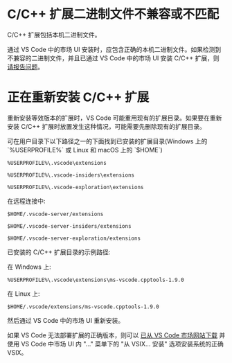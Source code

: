 <html><head></head><body><h1 data-loc-id="incompatible.extension.heading">C/C++ 扩展二进制文件不兼容或不匹配</h1>

<p data-loc-id="incompat.extension.text1">C/C++ 扩展包括本机二进制文件。</p>

<p data-loc-id="incompat.extension.text2">通过 VS Code 中的市场 UI 安装时，应包含正确的本机二进制文件。如果检测到不兼容的二进制文件，并且已通过 VS Code 中的市场 UI 安装 C/C++ 扩展，则 <a href="https://github.com/microsoft/vscode/issues/new?assignees=&amp;labels=&amp;template=bug_report.md" data-loc-id="bug.report.link.title">请报告问题</a>。</p>

<h1 data-loc-id="reinstalling.extension.heading">正在重新安装 C/C++ 扩展</h1>

<p data-loc-id="reinstall.extension.text1">重新安装等效版本的扩展时，VS Code 可能重用现有的扩展目录。如果要在重新安装 C/C++ 扩展时放置发生这种情况，可能需要先删除现有的扩展目录。</p>

<p data-loc-id="reinstall.extension.text2">可在用户目录下以下路径之一的下面找到已安装的扩展目录(Windows 上的 `%USERPROFILE%` 或 Linux 和 macOS 上的 `$HOME`)</p>

<pre><code class="lang-bash">%USERPROFILE%\.vscode\extensions</code></pre>
<pre><code class="lang-bash">%USERPROFILE%\.vscode-insiders\extensions</code></pre>
<pre><code class="lang-bash">%USERPROFILE%\.vscode-exploration\extensions</code></pre>

<p data-loc-id="reinstall.extension.text3">在远程连接中:</p>
<pre><code class="lang-bash">$HOME/.vscode-server/extensions</code></pre>
<pre><code class="lang-bash">$HOME/.vscode-server-insiders/extensions</code></pre>
<pre><code class="lang-bash">$HOME/.vscode-server-exploration/extensions</code></pre>

<p data-loc-id="reinstall.extension.text4">已安装的 C/C++ 扩展目录的示例路径:</p>

<p data-loc-id="reinstall.extension.text5">在 Windows 上:</p>
<pre><code class="lang-bash">%USERPROFILE%\.vscode\extensions\ms-vscode.cpptools-1.9.0</code></pre>

<p data-loc-id="reinstall.extension.text6">在 Linux 上:</p>
<pre><code class="lang-bash">$HOME/.vscode/extensions/ms-vscode.cpptools-1.9.0</code></pre>

<p data-loc-id="reinstall.extension.text7">然后通过 VS Code 中的市场 UI 重新安装。</p>

<p data-loc-id="reinstall.extension.text8">如果 VS Code 无法部署扩展的正确版本，则可以 <a href="https://marketplace.visualstudio.com/items?itemName=ms-vscode.cpptools" data-loc-id="download.vsix.link.title">已从 VS Code 市场网站下载</a> 并使用 VS Code 中市场 UI 内 "..." 菜单下的 "从 VSIX... 安装" 选项安装系统的正确 VSIX。</p>
</body></html>